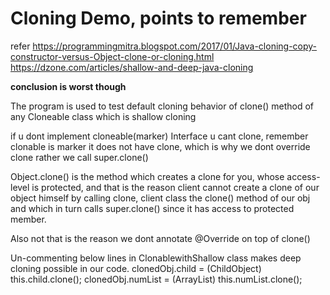 # Cloning Demo, points to remember

refer 
https://programmingmitra.blogspot.com/2017/01/Java-cloning-copy-constructor-versus-Object-clone-or-cloning.html
https://dzone.com/articles/shallow-and-deep-java-cloning


**conclusion is worst though**

The program is used to test default cloning behavior of clone() method of any Cloneable class which is shallow cloning

if u dont implement cloneable(marker) Interface u cant clone, remember clonable is marker it does not have clone, which is why 
we dont override clone rather we call super.clone() 

Object.clone() is the method which creates a clone for you, whose access-level is protected, and that is the reason client 
cannot create a clone of our object himself by calling clone, client class the clone() method of our obj and which in turn calls
super.clone() since it has access to protected member.  

Also not that is the reason we dont annotate @Override on top of clone()


Un-commenting below lines in ClonablewithShallow class makes deep cloning possible in our code. 
clonedObj.child = (ChildObject) this.child.clone();
clonedObj.numList = (ArrayList<AtomicInteger>) this.numList.clone(); 